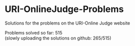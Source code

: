 # URI-OnlineJudge-Problems
Solutions for the problems on the URI-Online Judge website

Problems solved so far: 515  
(slowly uploading the solutions on github: 265/515)  